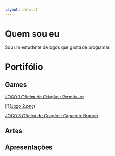 ```yaml
---
layout: default
---
```

# Quem sou eu

Sou um estudante de jogos que gosta de programar.

# Portifólio

## Games

[JOGO 1 Oficina de Criação : Permita-se](https://zevictor.github.io/Permita-se/)

[![](Jogo 2.png)](https://zevictor.github.io/Love&Code/)

[JOGO 3 Oficina de Criação : Capacete Branco](https://zevictor.github.io/CapWhite/)

## Artes

## Apresentações

